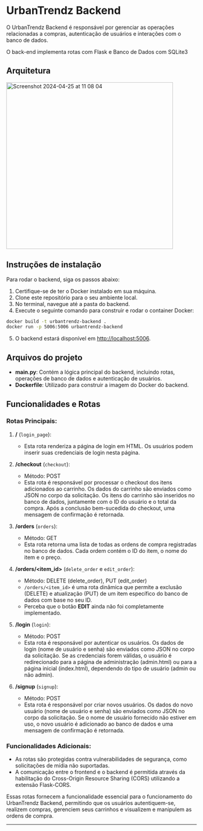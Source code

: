 # UrbanTrendz Backend

O UrbanTrendz Backend é responsável por gerenciar as operações relacionadas a compras, autenticação de usuários e interações com o banco de dados.

O back-end implementa rotas com Flask e Banco de Dados com SQLite3

## Arquitetura

<img width="441" alt="Screenshot 2024-04-25 at 11 08 04" src="https://github.com/ilfedrigo/back-end-MVP-3-PUC-Rio/assets/115956776/7b73864b-1f46-439f-8a97-75de59213e6b">

## Instruções de instalação

Para rodar o backend, siga os passos abaixo:

1. Certifique-se de ter o Docker instalado em sua máquina.
2. Clone este repositório para o seu ambiente local.
3. No terminal, navegue até a pasta do backend.
4. Execute o seguinte comando para construir e rodar o container Docker:

```bash
docker build -t urbantrendz-backend .
docker run -p 5006:5006 urbantrendz-backend
```

5. O backend estará disponível em [http://localhost:5006](http://localhost:5006).

## Arquivos do projeto

- **main.py**: Contém a lógica principal do backend, incluindo rotas, operações de banco de dados e autenticação de usuários.
- **Dockerfile**: Utilizado para construir a imagem do Docker do backend.

## Funcionalidades e Rotas

### Rotas Principais:

1. **/** (`login_page`):
   - Esta rota renderiza a página de login em HTML. Os usuários podem inserir suas credenciais de login nesta página.

2. **/checkout** (`checkout`):
   - Método: POST
   - Esta rota é responsável por processar o checkout dos itens adicionados ao carrinho. Os dados do carrinho são enviados como JSON no corpo da solicitação. Os itens do carrinho são inseridos no banco de dados, juntamente com o ID do usuário e o total da compra. Após a conclusão bem-sucedida do checkout, uma mensagem de confirmação é retornada.

3. **/orders** (`orders`):
   - Método: GET
   - Esta rota retorna uma lista de todas as ordens de compra registradas no banco de dados. Cada ordem contém o ID do item, o nome do item e o preço.

4. **/orders/<item_id>** (`delete_order` e `edit_order`):
   - Método: DELETE (delete_order), PUT (edit_order)
   - `/orders/<item_id>` é uma rota dinâmica que permite a exclusão (DELETE) e atualização (PUT) de um item específico do banco de dados com base no seu ID.
   - Perceba que o botão **EDIT** ainda não foi completamente implementado.

5. **/login** (`login`):
   - Método: POST
   - Esta rota é responsável por autenticar os usuários. Os dados de login (nome de usuário e senha) são enviados como JSON no corpo da solicitação. Se as credenciais forem válidas, o usuário é redirecionado para a página de administração (admin.html) ou para a página inicial (index.html), dependendo do tipo de usuário (admin ou não admin).

6. **/signup** (`signup`):
   - Método: POST
   - Esta rota é responsável por criar novos usuários. Os dados do novo usuário (nome de usuário e senha) são enviados como JSON no corpo da solicitação. Se o nome de usuário fornecido não estiver em uso, o novo usuário é adicionado ao banco de dados e uma mensagem de confirmação é retornada.

### Funcionalidades Adicionais:

- As rotas são protegidas contra vulnerabilidades de segurança, como solicitações de mídia não suportadas.
- A comunicação entre o frontend e o backend é permitida através da habilitação do Cross-Origin Resource Sharing (CORS) utilizando a extensão Flask-CORS.

Essas rotas fornecem a funcionalidade essencial para o funcionamento do UrbanTrendz Backend, permitindo que os usuários autentiquem-se, realizem compras, gerenciem seus carrinhos e visualizem e manipulem as ordens de compra.

---
